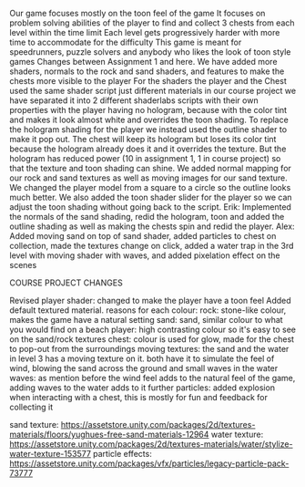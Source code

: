 Our game focuses mostly on the toon feel of the game
It focuses on problem solving abilities of the player to find and collect 3 chests from each level within the time limit
Each level gets progressively harder with more time to accommodate for the difficulty
This game is meant for speedrunners, puzzle solvers and anybody who likes the look of toon style games
Changes between Assignment 1 and here. We have added more shaders, normals to the rock and sand shaders, and features to make the chests more visible to the player
For the shaders the player and the Chest used the same shader script just different materials in our course project we have separated it into 2 different shaderlabs scripts with their own properties with the player having no hologram,
because with the color tint and makes it look almost white and overrides the toon shading. To replace the hologram shading for the player we instead used the outline shader to make it pop out. 
The chest will keep its hologram but loses its color tint because the hologram already does it and it overrides the texture. But the hologram has reduced power (10 in assignment 1, 1 in course project) so that the texture and toon shading can shine.
We added normal mapping for our rock and sand textures as well as moving images for our sand texture.
We changed the player model from a square to a circle so the outline looks much better.
We also added the toon shader slider for the player so we can adjust the toon shading without going back to the script.
Erik: Implemented the normals of the sand shading, redid the hologram, toon and added the outline shading as well as making the chests spin and redid the player.
Alex: Added moving sand on top of sand shader, added particles to chest on collection, made the textures change on click, added a water trap in the 3rd level with moving shader with waves, and added pixelation effect on the scenes


COURSE PROJECT CHANGES

Revised player shader: changed to make the player have a toon feel
Added default textured material. reasons for each colour:
   rock: stone-like colour, makes the game have a natural setting
   sand: sand, similar colour to what you would find on a beach
   player: high contrasting colour so it's easy to see on the sand/rock textures
   chest: colour is used for glow, made for the chest to pop-out from the surroundings
moving textures: the sand and the water in level 3 has a moving texture on it. both have it to simulate the feel of wind, blowing the sand across the ground and small waves in the water
waves: as mention before the wind feel adds to the natural feel of the game, adding waves to the water adds to it further
particles: added explosion when interacting with a chest, this is mostly for fun and feedback for collecting it


sand texture: https://assetstore.unity.com/packages/2d/textures-materials/floors/yughues-free-sand-materials-12964
water texture: https://assetstore.unity.com/packages/2d/textures-materials/water/stylize-water-texture-153577
particle effects: https://assetstore.unity.com/packages/vfx/particles/legacy-particle-pack-73777
